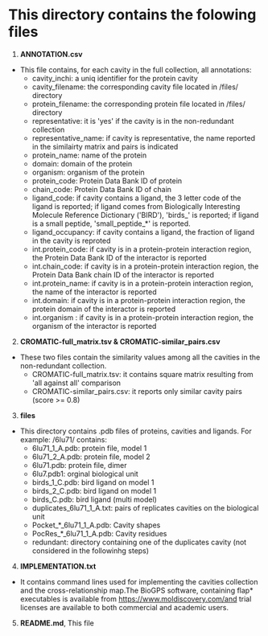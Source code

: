 # This directory contains the folowing files #

1. **ANNOTATION.csv** 
  - This file contains, for each cavity in the full collection, all annotations:
     - cavity_inchi: a uniq identifier for the protein cavity
     - cavity_filename: the corresponding cavity file located in /files/ directory
     - protein_filename: the corresponding protein file located in /files/ directory
     - representative: it is 'yes' if the cavity is in the non-redundant collection
     - representative_name: if cavity is representative, the name reported in the similairty matrix and pairs is indicated
     - protein_name: name of the protein 
     - domain: domain of the protein
     - organism: organism of the protein
     - protein_code: Protein Data Bank ID of protein
     - chain_code: Protein Data Bank ID of chain
     - ligand_code: if cavity contains a ligand, the 3 letter code of the ligand is reported; if ligand comes from Biologically Interesting Molecule Reference Dictionary ('BIRD'), 'birds_' is reported; if ligand is a small peptide, 'small_peptide_*' is reported.
     - ligand_occupancy: if cavity contains a ligand, the fraction of ligand in the cavity is reproted
     - int.protein_code: if cavity is in a protein-protein interaction region, the Protein Data Bank ID of the interactor is reported
     - int.chain_code: if cavity is in a protein-protein interaction region, the Protein Data Bank chain ID of the interactor is reported
     - int.protein_name: if cavity is in a protein-protein interaction region, the name of the interactor is reported
     - int.domain: if cavity is in a protein-protein interaction region, the protein domain of the interactor is reported
     - int.organism : if cavity is in a protein-protein interaction region, the organism of the interactor is reported

2. **CROMATIC-full_matrix.tsv & CROMATIC-similar_pairs.csv**
 - These two files contain the similarity values among all the cavities in the non-redundant collection. 
   - CROMATIC-full_matrix.tsv: it contains square matrix resulting from 'all against all' comparison
   - CROMATIC-similar_pairs.csv: it reports only similar cavity pairs (score >= 0.8)

3. **files**
 - This directory contains .pdb files of proteins, cavities and ligands. For example: /6lu71/ contains:
    - 6lu71_1_A.pdb: protein file, model 1       
    - 6lu71_2_A.pdb: protein file, model 2  
    - 6lu71.pdb: protein file, dimer
    - 6lu7.pdb1: orginal biological unit
    - birds_1_C.pdb: bird ligand on model 1 
    - birds_2_C.pdb: bird ligand on model 1 
    - birds_C.pdb: bird ligand (multi model)
    - duplicates_6lu71_1_A.txt: pairs of replicates cavities on the biological unit
    - Pocket_*_6lu71_1_A.pdb: Cavity shapes
    - PocRes_*_6lu71_1_A.pdb: Cavity residues
    - redundant: directory containing one of the duplicates cavity (not considered in the followinhg steps)

4. **IMPLEMENTATION.txt**
- It contains command lines used for implementing the cavities collection and the cross-relationship map.The BioGPS software, containing flap* executables is available from https://www.moldiscovery.com/and trial licenses are available to both commercial and academic users.

5. **README.md**, This file
